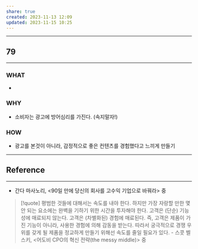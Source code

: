 ```yaml
---
share: true
created: 2023-11-13 12:09
updated: 2023-11-15 10:25
---
```


---
## 79
---
### WHAT
- 
### WHY
- 소비자는 광고에 방어심리를 가진다. (속지말자!)
### HOW
- 광고를 본것이 아니라,
  감정적으로 좋은 컨텐츠를 경험했다고 느끼게 만들기
---

## Reference
---
- 간다 마사노리, <90일 만에 당신의 회사를 고수익 기업으로 바꿔라> 중

>[!quote] 
>평범한 것들에 대해서는 속도를 내야 한다. 하지만 가장 자랑할 만한 몇 안 되는 요소에는 완벽을 기하기 위한 시간을 투자해야 한다. 고객은 (단순) 기능성에 매료되지 않는다. 고객은 (차별화된) 경험에 매료된다.
 즉, 고객은 제품이 가진 기능이 아니라, 사용한 경험에 의해 감동을 받는다. 따라서 궁극적으로 경쟁 우위를 갖게 될 제품을 정교하게 만들기 위해선 속도를 줄일 필요가 있다.
 \- 스콧 벨스키, <어도비 CPO의 혁신 전략(the messy middle)> 중


